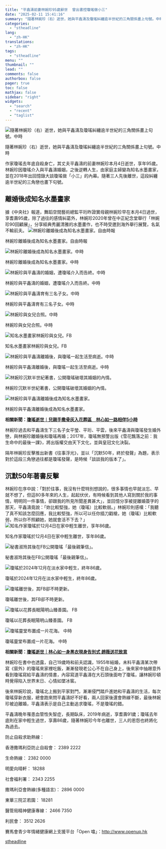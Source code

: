 ```yaml
---
title: "平鑫濤前妻林婉珍95歲辭世  曾出書控瓊瑤做小三"
date: "2025-02-11 15:41:16"
summary: "隨著林婉珍（右）逝世，她與平鑫濤及瓊瑤糾纏逾半世紀的三角關係畫上句號。中時       作家..."
categories:
  - "stheadline"
lang:
  - "zh-HK"
translations:
  - "zh-HK"
tags:
  - "stheadline"
menu: ""
thumbnail: ""
lead: ""
comments: false
authorbox: false
pager: true
toc: false
mathjax: false
sidebar: "right"
widgets:
  - "search"
  - "recent"
  - "taglist"
---
```


![隨著林婉珍（右）逝世，她與平鑫濤及瓊瑤糾纏逾半世紀的三角關係畫上句號。中時](https://image.stheadline.com/f/680p0/0x0/100/none/1db22bffb59f005120dbf0cd630e7d2f/stheadline/inewsmedia/20250211/_2025021115382081905.jpg)

隨著林婉珍（右）逝世，她與平鑫濤及瓊瑤糾纏逾半世紀的三角關係畫上句號。中時




作家瓊瑤去年底自殺身亡，其丈夫平鑫濤的前妻林婉珍本月4日逝世，享年95歲。林婉珍因瓊瑤介入與平鑫濤婚姻，之後逆轉人生，由家庭主婦變為知名水墨畫家，並在2018年出回憶錄大談瓊瑤做「小三」的內幕。隨著三人先後離世，這段糾纏逾半世紀的三角戀也畫下句號。

離婚後成知名水墨畫家
----------

據《中央社》報道，舞蹈空間藝術總監平珩昨證實母親林婉珍早在本月4日過世，享耆壽95歲，除了過往的感情糾葛外，林婉珍2020年曾在中正紀念堂舉行「林婉珍90回顧展」，分享經典秀麗清雅的水墨畫作，也不時受邀到海外舉行展覽，名氣不輸前夫。
 ![林婉珍離婚後成為知名水墨畫家。自由時報](https://image.hkhl.hk/f/1024p0/0x0/100/none/3b2c4f14b869358461ad5deb10d1945c/2025-02/F_phpfqNguX.jpg)


林婉珍離婚後成為知名水墨畫家。自由時報



 ![林婉珍離婚後成為知名水墨畫家。中時](https://image.hkhl.hk/f/1024p0/0x0/100/none/478422a6033ddb9c1aee335ca34ecced/2025-02/CT_20250211001809_6_.jpg)


林婉珍離婚後成為知名水墨畫家。中時



 ![林婉珍與平鑫濤的婚姻，遭瓊瑤介入而告終。中時](https://image.hkhl.hk/f/1024p0/0x0/100/none/473aec947345526bc203a09eefb4b377/2025-02/CT_20241205002211.jpg)


林婉珍與平鑫濤的婚姻，遭瓊瑤介入而告終。中時



 ![林婉珍與平鑫濤育有三名子女。中時](https://image.hkhl.hk/f/1024p0/0x0/100/none/6ba40efeea55cb5a47375fb3c9f5b366/2025-02/CT_20250211001809_1_.jpg)


林婉珍與平鑫濤育有三名子女。中時



 ![林婉珍與女兒合照。中時](https://image.hkhl.hk/f/1024p0/0x0/100/none/25a760cdc1e8f4d5118739c8b5299bb6/2025-02/CT_20250211001809_5_.jpg)


林婉珍與女兒合照。中時



 ![知名水墨畫家林婉珍與女兒。FB](https://image.hkhl.hk/f/1024p0/0x0/100/none/955e2f5533e427742239eb0b74b3832e/2025-02/FB_4947878_1.jpg)


知名水墨畫家林婉珍與女兒。FB



 ![林婉珍與平鑫濤離婚後，與瓊瑤一起生活至病逝。中時](https://image.hkhl.hk/f/1024p0/0x0/100/none/6848583b99df1e9fdb6b994832be5789/2025-02/New_Project_CT_001.jpg)


林婉珍與平鑫濤離婚後，與瓊瑤一起生活至病逝。中時



 ![林婉珍沉默半世紀著書，公開瓊瑤破壞其婚姻的內情。](https://image.hkhl.hk/f/1024p0/0x0/100/none/facb1ca56d6e3d45d8845fe4b30b0d71/2025-02/photo_5.jpg)


林婉珍沉默半世紀著書，公開瓊瑤破壞其婚姻的內情。



 ![林婉珍與平鑫濤離婚後成為知名水墨畫家。](https://image.hkhl.hk/f/1024p0/0x0/100/none/24d73e8f0303b6dd1d428e723a15114f/2025-02/1__1.jpg)


林婉珍與平鑫濤離婚後成為知名水墨畫家。




**相關新聞：[瓊瑤逝世︱兒親手撒骨灰入花葬區　林心如一路相伴5小時](https://www.stheadline.com/china-taiwan/3409742/%E7%93%8A%E7%91%A4%E9%80%9D%E4%B8%96%E5%85%92%E8%A6%AA%E6%89%8B%E6%92%92%E9%AA%A8%E7%81%B0%E5%85%A5%E8%8A%B1%E8%91%AC%E5%8D%80%E6%9E%97%E5%BF%83%E5%A6%82%E4%B8%80%E8%B7%AF%E7%9B%B8%E4%BC%B45%E5%B0%8F%E6%99%82)**

林婉珍過去和平鑫濤生下三名子女平瑩、平珩、平雲，後來平鑫濤與瓊瑤發生婚外戀，與林婉珍離婚後和瓊瑤再婚；2017年，瓊瑤無預警出版《雪花飄落之前：我生命中的最後一課》，將出版權交由天下文化，並與皇冠文化決裂。

隔年林婉珍反擊推出新書《往事浮光》，並以「沉默50年，終於發聲」為題，表示對於這段三角戀過往都是瓊瑤發聲，是時候「談談我的版本了」。

沉默50年著書反擊
---------

林婉珍在序中說：「對於往事，我沒有什麼特別想說的，很多事情也早就淡忘、早就不想了，但這80多年來的人生，起起伏伏，有時候看到其他人寫到關於我的事情，明明同一件事情，卻跟我的所見所聞差異甚大」，並回憶分享被提離婚簽字的那天，平鑫濤竟說：「妳比較堅強，她（瓊瑤）比較軟弱。」林婉珍則感嘆：「我聽了真不知該怎麼回應，我比較堅強，所以可以任你插刀戳槍，她（瓊瑤）比較軟弱，所以你不照顧她，她就會活不下去？」
 ![知名作家瓊瑤於12月4日在家中輕生離世，享年86歲。](https://image.hkhl.hk/f/1024p0/0x0/100/none/edcc25038f464a47f55ba83c2ae774fa/2024-12/chen_32_1_.jpg)


知名作家瓊瑤於12月4日在家中輕生離世，享年86歲。



 ![秘書淑玲其後在FB公開瓊瑤「最後親筆信」。](https://image.hkhl.hk/f/1024p0/0x0/100/none/2129e582da591f487e19c04c4b265511/2024-12/6_5_1.jpg)


秘書淑玲其後在FB公開瓊瑤「最後親筆信」。



 ![瓊瑤於2024年12月在淡水家中輕生，終年86歲。](https://image.hkhl.hk/f/1024p0/0x0/100/none/d0f45e25451c812067918dea957a492e/2025-01/89472251.jpg)


瓊瑤於2024年12月在淡水家中輕生，終年86歲。



 ![瓊瑤離世後，其FB卻不時更新。](https://image.hkhl.hk/f/1024p0/0x0/100/none/3ed3007e9443b715f74bcddc12a8ed65/2025-01/89475337.jpg)


瓊瑤離世後，其FB卻不時更新。



 ![瓊瑤以花葬長眠陽明山臻善園。 FB](https://image.hkhl.hk/f/1024p0/0x0/100/none/123db58bf77674e9031b35e3c740333f/2024-12/Clipboard07_2.png)


瓊瑤以花葬長眠陽明山臻善園。 FB



 ![瓊瑤靈堂布置成一片花海。 中時](https://image.hkhl.hk/f/1024p0/0x0/100/none/c0bf6ef4424bbf55a24ba1a865a7d132/2024-12/Clipboard11_4.png)


瓊瑤靈堂布置成一片花海。 中時




  

**相關新聞：[瓊瑤逝世｜林心如一身黑衣現身告別式 趙薇送花致意](https://www.stheadline.com/china-taiwan/3409655/%E7%93%8A%E7%91%A4%E9%80%9D%E4%B8%96%E6%9E%97%E5%BF%83%E5%A6%82%E4%B8%80%E8%BA%AB%E9%BB%91%E8%A1%A3%E7%8F%BE%E8%BA%AB%E5%91%8A%E5%88%A5%E5%BC%8F-%E8%B6%99%E8%96%87%E9%80%81%E8%8A%B1%E8%87%B4%E6%84%8F)**

林婉珍在書中也透露，自己19歲時和前夫認識，1955年結婚，未料平鑫濤某次帶寫《窗外》的瓊瑤來家裡吃飯，漸漸發現老公心不在自己身上，後來家中抽屜意外看到瓊瑤寫給平鑫濤的情書，內容寫道平鑫濤在大石頭後面吻了瓊瑤，讓林婉珍頓時覺得陷入世界末日、心情如墜冰窖。

後來林婉珍說，瓊瑤北上搬到平家對門，漸漸侵門踏戶進她和平鑫濤的生活，每次瓊瑤穿新衣服，總會跑來問平鑫濤好不好看，兩人回家後還會熱線不斷，最後林婉珍被迫離婚，平鑫濤表示是自己主動追求瓊瑤，不是瓊瑤的錯。

平鑫濤晚年罹患血管性失智症，長期臥床，2019年病逝，享耆壽91歲；瓊瑤去年底則在家中輕生過世，享壽86歲，隨著林婉珍今年也離世，三人的恩怨也終將化為過去。

防止自殺求助熱線：

香港撒瑪利亞防止自殺會： 2389 2222  

生命熱線： 2382 0000  

明愛向晴軒： 18288  

社會福利署： 2343 2255  

撒瑪利亞會熱線(多種語言)： 2896 0000  

東華三院芷若園： 18281  

醫管局精神健康專線： 2466 7350  

利民會： 3512 2626  

賽馬會青少年情緒健康網上支援平台「Open 噏」：http://www.openup.hk

[stheadline](https://std.stheadline.com/realtime/article/2052125/即時-中國-平鑫濤前妻林婉珍95歲辭世-曾出書控瓊瑤做小三)
